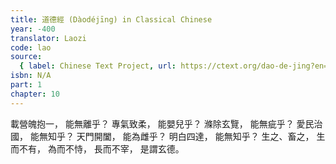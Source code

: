 ```yaml
---
title: 道德經 (Dàodéjīng) in Classical Chinese
year: -400
translator: Laozi
code: lao
source:
  { label: Chinese Text Project, url: https://ctext.org/dao-de-jing?en=off }
isbn: N/A
part: 1
chapter: 10
---
```


載營魄抱一，
能無離乎？
專氣致柔，
能嬰兒乎？
滌除玄覽，
能無疵乎？
愛民治國，
能無知乎？
天門開闔，
能為雌乎？
明白四達，
能無知乎？
生之、畜之，
生而不有，
為而不恃，
長而不宰，
是謂玄德。
